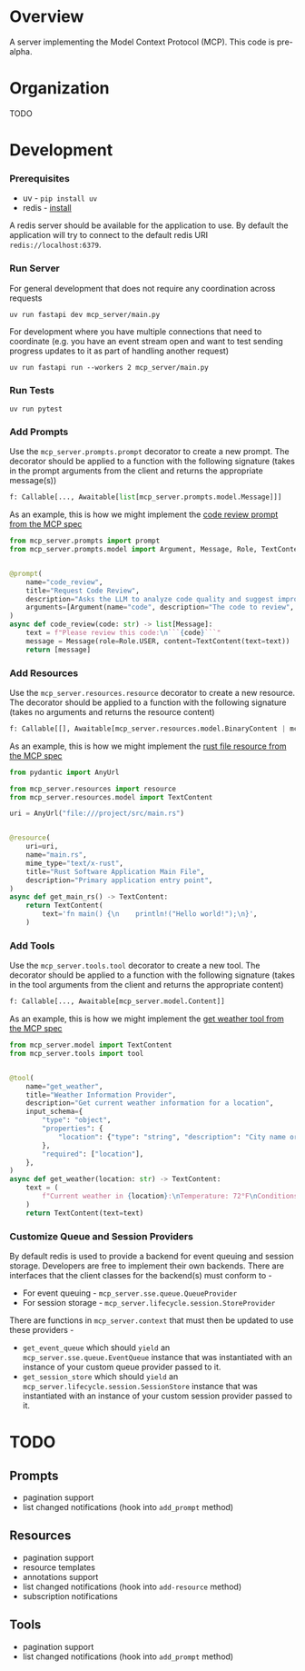 # Overview

A server implementing the Model Context Protocol (MCP). This code is pre-alpha.

# Organization

TODO

# Development

### Prerequisites
* uv - `pip install uv`
* redis - [install](https://redis.io/docs/latest/operate/oss_and_stack/install/archive/install-redis/)

A redis server should be available for the application to use. By default the
application will try to connect to the default redis URI `redis://localhost:6379`.


### Run Server
For general development that does not require any coordination across requests

    uv run fastapi dev mcp_server/main.py

For development where you have multiple connections that need to coordinate (e.g.
you have an event stream open and want to test sending progress updates to it as
part of handling another request)

    uv run fastapi run --workers 2 mcp_server/main.py


### Run Tests

    uv run pytest


### Add Prompts

Use the `mcp_server.prompts.prompt` decorator to create a new prompt. The decorator
should be applied to a function with the following signature (takes in the prompt
arguments from the client and returns the appropriate message(s))

```python
f: Callable[..., Awaitable[list[mcp_server.prompts.model.Message]]]
```

As an example, this is how we might implement the
[code review prompt from the MCP spec](https://modelcontextprotocol.io/specification/2025-06-18/server/prompts#getting-a-prompt)

```python
from mcp_server.prompts import prompt
from mcp_server.prompts.model import Argument, Message, Role, TextContent


@prompt(
    name="code_review",
    title="Request Code Review",
    description="Asks the LLM to analyze code quality and suggest improvements",
    arguments=[Argument(name="code", description="The code to review", required=True)],
)
async def code_review(code: str) -> list[Message]:
    text = f"Please review this code:\n```{code}```"
    message = Message(role=Role.USER, content=TextContent(text=text))
    return [message]
```


### Add Resources

Use the `mcp_server.resources.resource` decorator to create a new resource. The decorator
should be applied to a function with the following signature (takes no arguments and returns
the resource content)

```python
f: Callable[[], Awaitable[mcp_server.resources.model.BinaryContent | mcp_server.resources.model.TextContent]]
```

As an example, this is how we might implement the
[rust file resource from the MCP spec](https://modelcontextprotocol.io/specification/2025-06-18/server/resources#protocol-messages)

```python
from pydantic import AnyUrl

from mcp_server.resources import resource
from mcp_server.resources.model import TextContent

uri = AnyUrl("file:///project/src/main.rs")


@resource(
    uri=uri,
    name="main.rs",
    mime_type="text/x-rust",
    title="Rust Software Application Main File",
    description="Primary application entry point",
)
async def get_main_rs() -> TextContent:
    return TextContent(
        text='fn main() {\n    println!("Hello world!");\n}',
    )
```


### Add Tools

Use the `mcp_server.tools.tool` decorator to create a new tool. The decorator
should be applied to a function with the following signature (takes in the tool
arguments from the client and returns the appropriate content)

```python
f: Callable[..., Awaitable[mcp_server.model.Content]]
```

As an example, this is how we might implement the
[get weather tool from the MCP spec](https://modelcontextprotocol.io/specification/2025-06-18/server/tools#protocol-messages)

```python
from mcp_server.model import TextContent
from mcp_server.tools import tool


@tool(
    name="get_weather",
    title="Weather Information Provider",
    description="Get current weather information for a location",
    input_schema={
        "type": "object",
        "properties": {
            "location": {"type": "string", "description": "City name or zip code"}
        },
        "required": ["location"],
    },
)
async def get_weather(location: str) -> TextContent:
    text = (
        f"Current weather in {location}:\nTemperature: 72°F\nConditions: Partly cloudy"
    )
    return TextContent(text=text)
```


### Customize Queue and Session Providers

By default redis is used to provide a backend for event queuing and session storage.
Developers are free to implement their own backends. There are interfaces that the
client classes for the backend(s) must conform to -
* For event queuing - `mcp_server.sse.queue.QueueProvider`
* For session storage - `mcp_server.lifecycle.session.StoreProvider`

There are functions in `mcp_server.context` that must then be updated to use these
providers -
* `get_event_queue` which should `yield` an `mcp_server.sse.queue.EventQueue` instance that was instantiated with an instance of your custom queue provider passed to it.
* `get_session_store` which should `yield` an `mcp_server.lifecycle.session.SessionStore` instance that was instantiated with an instance of your custom session provider passed to it.


# TODO

## Prompts
- pagination support
- list changed notifications (hook into `add_prompt` method)

## Resources
- pagination support
- resource templates
- annotations support
- list changed notifications (hook into `add-resource` method)
- subscription notifications

## Tools
- pagination support
- list changed notifications (hook into `add_prompt` method)
